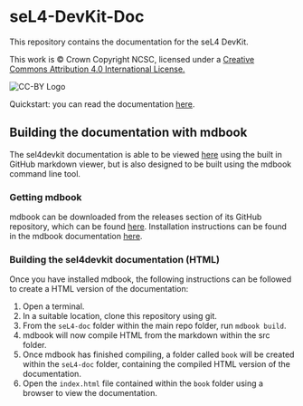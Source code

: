 # seL4-DevKit-Doc
This repository contains the documentation for the seL4 DevKit.

This work is © Crown Copyright NCSC, licensed under a [Creative Commons Attribution 4.0 International License.](http://creativecommons.org/licenses/by/4.0/)

![CC-BY Logo](https://i.creativecommons.org/l/by/4.0/88x31.png "CC-BY Logo")

Quickstart: you can read the documentation [here](seL4-doc/src/SUMMARY.md).


## Building the documentation with mdbook
The sel4devkit documentation is able to be viewed [here](seL4-doc/src/SUMMARY.md) using the built in GitHub markdown viewer, but is also designed to be built using the mdbook command line tool.

### Getting mdbook
mdbook can be downloaded from the releases section of its GitHub repository, which can be found [here](https://github.com/rust-lang/mdBook/releases). Installation instructions can be found in the mdbook documentation [here](https://rust-lang.github.io/mdBook/).

### Building the sel4devkit documentation (HTML)
Once you have installed mdbook, the following instructions can be followed to create a HTML version of the documentation:

1. Open a terminal.
2. In a suitable location, clone this repository using git.
3. From the `seL4-doc` folder within the main repo folder, run `mdbook build`.
4. mdbook will now compile HTML from the markdown within the src folder.
5. Once mdbook has finished compiling, a folder called `book` will be created within the `seL4-doc` folder, containing the compiled HTML version of the documentation.
6. Open the `index.html` file contained within the `book` folder using a browser to view the documentation.
